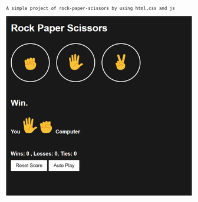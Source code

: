 `A simple project of rock-paper-scissors by using html,css and js`

![image-20240217212044761](README/image-20240217212044761.png)
